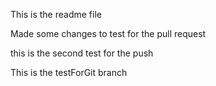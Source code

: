 This is the readme file

Made some changes to test for the pull request

this is the second test for the push   


This is the testForGit branch
